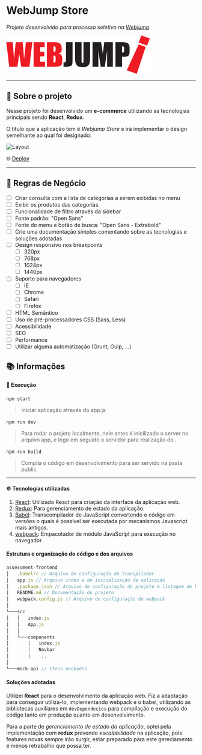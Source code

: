 # WebJump Store

_Projeto desenvolvido para processo seletivo na [Webjump](https://webjump.com.br/)_

![Logo Webjump](assets/logo-webjump.png)

---

## :bookmark_tabs: Sobre o projeto <a name="about"></a>

Nesse projeto foi desenvolvido um **e-commerce** utilizando as tecnologias principais sendo **React**, **Redux**.

O título que a aplicação tem é _Webjump Store_ e irá implementar o design semelhante ao qual foi designado:

![Layout](assets/preview.jpg)

:globe_with_meridians: [Deploy]()


---

## :large_blue_circle: Regras de Negócio <a name="checklist"></a>

- [ ] Criar consulta com a lista de categorias a serem exibidas no menu
- [ ] Exibir os produtos das categorias.
- [ ] Funcionalidade de filtro através da sidebar
- [ ] Fonte padrão: "Open Sans"
- [ ] Fonte do menu e botão de busca: "Open Sans - Extrabold"
- [ ] Crie uma documentação simples comentando sobre as tecnologias e soluções adotadas
- [ ] Design responsivo nos breakpoints
  - [ ] 320px
  - [ ] 768px
  - [ ] 1024px
  - [ ] 1440px
- [ ] Suporte para navegadores
  - [ ] IE
  - [ ] Chrome
  - [ ] Safari
  - [ ] Firefox
- [ ] HTML Semântico
- [ ] Uso de pré-processadores CSS (Sass, Less)
- [ ] Acessibilidade
- [ ] SEO
- [ ] Performance
- [ ] Utilizar alguma automatização (Grunt, Gulp, ...)

## :books: Informações <a name="informations"></a>

#### :rocket: Execução

`npm start`

> Iniciar aplicação através do app.js

`npm run dev`

> Para rodar o projeto localmente, nele antes é inicilizado o server no arquivo app, e logo em seguido o servidor para realização do .

`npm run build`

> Compila o código em desenvolvimento para ser servido na pasta public

---

#### :gear: Tecnologias utilizadas

1. [React](https://pt-br.reactjs.org/): Utilizado React para criação da interface da aplicação web.
1. [Redux](https://redux.js.org/): Para gerenciamento de estado da aplicação.
1. [Babel](https://babeljs.io/): Transcompilador de JavaScript convertendo o código em versões o quais é possível ser executada por mecanismos Javascript mais antigos.
1. [webpack](https://webpack.js.org/): Empacotador de módulo JavaScript para execução no navegador

#### Estrutura e organização do código e dos arquivos

```js
assessment-frontend
│   .babelrc // Arquivo de configuração do transpilador
│   app.js // Arquivo index e de inicialização da aplicação
│   .package.json // Arquivo de configuração do projeto e listagem de bibliotecas
│   README.md // Documentação do projeto
│   webpack.config.js // Arquivo de configuração do webpack
│
└───src
│   │   index.js
│   │   App.js
│   │
│   └───components
│       │   index.js
│       │   Navbar
│       │   ...
│
└───mock-api // Itens mockados
```

#### Soluções adotadas

Utilizei **React** para o desenvolvimento da aplicação web.
Fiz a adaptação para conseguir utiliza-lo, implementando webpack e o babel, utilizando as bibliotecas auxiliares em `devDependecies` para compilação e execução do código tanto em produção quanto em desenvolvimento.

Para a parte de _gerenciamento de estado da aplicação_, optei pela implementação com **redux** prevendo _escalabilidade_ na aplicação, pois features novas sempre irão surgir, estar preparado para este gereciamento é menos retrabalho que possa ter.
